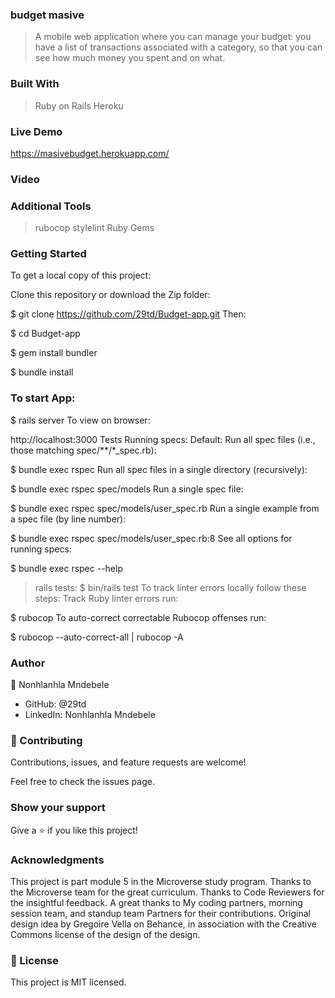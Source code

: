 ### budget masive
> A mobile web application where you can manage your budget: you have a list of transactions associated with a category, so that you can see how much money you spent and on what.

### Built With
> Ruby on Rails
> Heroku
### Live Demo
https://masivebudget.herokuapp.com/

### Video


### Additional Tools
> rubocop
> stylelint
> Ruby Gems

### Getting Started
To get a local copy of this project:

Clone this repository or download the Zip folder:

$ git clone https://github.com/29td/Budget-app.git
Then:

$ cd Budget-app

$ gem install bundler

$ bundle install

### To start App:

$ rails server
To view on browser:

http://localhost:3000
Tests
Running specs:
Default: Run all spec files (i.e., those matching spec/**/*_spec.rb):

$ bundle exec rspec
Run all spec files in a single directory (recursively):

$ bundle exec rspec spec/models
Run a single spec file:

$ bundle exec rspec spec/models/user_spec.rb
Run a single example from a spec file (by line number):

$ bundle exec rspec spec/models/user_spec.rb:8
See all options for running specs:

$ bundle exec rspec --help
> rails tests:
$ bin/rails test
To track linter errors locally follow these steps:
Track Ruby linter errors run:

$ rubocop
To auto-correct correctable Rubocop offenses run:

$ rubocop --auto-correct-all | rubocop -A
### Author
👤 Nonhlanhla Mndebele

- GitHub: @29td
- LinkedIn: Nonhlanhla Mndebele

### 🤝 Contributing
Contributions, issues, and feature requests are welcome!

Feel free to check the issues page.

### Show your support
Give a ⭐️ if you like this project!

### Acknowledgments
This project is part module 5 in the Microverse study program.
Thanks to the Microverse team for the great curriculum.
Thanks to Code Reviewers for the insightful feedback.
A great thanks to My coding partners, morning session team, and standup team Partners for their contributions.
Original design idea by Gregoire Vella on Behance, in association with the Creative Commons license of the design of the design.
### 📝 License
This project is MIT licensed.